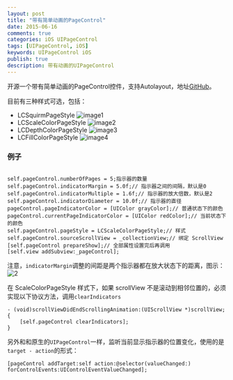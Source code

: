 ```yaml
---
layout: post
title: "带有简单动画的PageControl"
date: 2015-06-16
comments: true
categories: iOS UIPageControl
tags: [UIPageControl, iOS]
keywords: UIPageControl iOS
publish: true
description: 带有动画的UIPageControl
---
```


开源一个带有简单动画的PageControl控件，支持Autolayout，地址[GitHub](https://github.com/bawn/LCAnimatedPageControl)。

目前有三种样式可选，包括：

 * LCSquirmPageStyle
 ![image1](http://7ls0py.com1.z0.glb.clouddn.com/LCAnimatedPageControl1.gif)
 * LCScaleColorPageStyle
 ![image2](http://7ls0py.com1.z0.glb.clouddn.com/LCAnimatedPageControl2.gif)
 * LCDepthColorPageStyle
 ![image3](http://7ls0py.com1.z0.glb.clouddn.com/LCAnimatedPageControl3.gif)
 * LCFillColorPageStyle
 ![image4](http://7ls0py.com1.z0.glb.clouddn.com/LCAnimatedPageControl4.gif)


### 例子
```

self.pageControl.numberOfPages = 5;指示器的数量
self.pageControl.indicatorMargin = 5.0f;// 指示器之间的间隔，默认是0
self.pageControl.indicatorMultiple = 1.6f;// 指示器的放大倍数，默认是2
self.pageControl.indicatorDiameter = 10.0f;// 指示器的直径
pageControl.pageIndicatorColor = [UIColor grayColor];// 普通状态下的颜色
pageControl.currentPageIndicatorColor = [UIColor redColor];// 当前状态下的颜色
self.pageControl.pageStyle = LCScaleColorPageStyle;// 样式
self.pageControl.sourceScrollView = _collectionView;// 绑定 ScrollView
[self.pageControl prepareShow];// 全部属性设置完后再调用
[self.view addSubview:_pageControl];
```

注意，`indicatorMargin`调整的间距是两个指示器都在放大状态下的距离，图示：
![2](http://7ls0py.com1.z0.glb.clouddn.com/LCAnimatedPageControl5.png)

在 ScaleColorPageStyle 样式下，如果 scrollView 不是滚动到相邻位置的，必须实现以下协议方法，调用`clearIndicators`

```
- (void)scrollViewDidEndScrollingAnimation:(UIScrollView *)scrollView;{
    [self.pageControl clearIndicators];
}
```

另外和和原生的`UIPageControl`一样，监听当前显示指示器的位置变化，使用的是`target - action`的形式：

```
[pageControl addTarget:self action:@selector(valueChanged:) forControlEvents:UIControlEventValueChanged];
```
